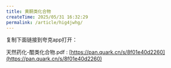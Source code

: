 ```yaml
---
title: 黄酮类化合物
createTime: 2025/05/31 16:32:29
permalink: /article/hig4jwhg/
---
```

复制下面链接到夸克app打开：

天然药化-醌类化合物.pdf : [https://pan.quark.cn/s/8f01e40d2260](https://pan.quark.cn/s/8f01e40d2260)